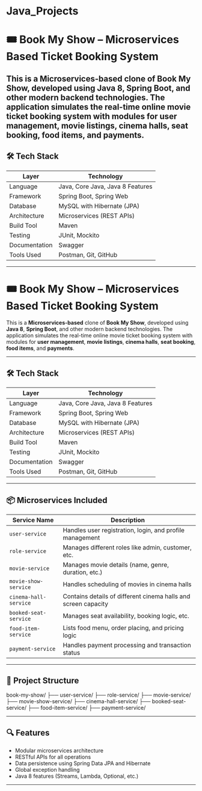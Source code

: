 # Java_Projects
# 🎟️ Book My Show – Microservices Based Ticket Booking System
This is a **Microservices-based** clone of **Book My Show**, developed using **Java 8**, **Spring Boot**, and other modern backend technologies. 
The application simulates the real-time online movie ticket booking system with modules for **user management**, **movie listings**, **cinema halls**, **seat booking**, **food items**, and **payments**.
----
## 🛠️ Tech Stack
| Layer           | Technology                          |
|-----------------|-------------------------------------|
| Language        | Java, Core Java, Java 8 Features    |
| Framework       | Spring Boot, Spring Web             |
| Database        | MySQL with Hibernate (JPA)          |
| Architecture    | Microservices (REST APIs)           |
| Build Tool      | Maven                               |
| Testing         | JUnit, Mockito                      |
| Documentation   | Swagger                             |
| Tools Used      | Postman, Git, GitHub                |
---
# 🎟️ Book My Show – Microservices Based Ticket Booking System

This is a **Microservices-based** clone of **Book My Show**, developed using **Java 8**, **Spring Boot**, and other modern backend technologies. The application simulates the real-time online movie ticket booking system with modules for **user management**, **movie listings**, **cinema halls**, **seat booking**, **food items**, and **payments**.

---

## 🛠️ Tech Stack

| Layer           | Technology                         |
|----------------|-------------------------------------|
| Language        | Java, Core Java, Java 8 Features    |
| Framework       | Spring Boot, Spring Web             |
| Database        | MySQL with Hibernate (JPA)          |
| Architecture    | Microservices (REST APIs)           |
| Build Tool      | Maven                               |
| Testing         | JUnit, Mockito                      |
| Documentation   | Swagger                             |
| Tools Used      | Postman, Git, GitHub                |

---

## 📦 Microservices Included

| Service Name     | Description                                                     
|------------------|---------------------------------------------------------------------------|
| `user-service`   | Handles user registration, login, and profile management                  |
| `role-service`   | Manages different roles like admin, customer, etc.                        |
| `movie-service`  | Manages movie details (name, genre, duration, etc.)                       |
| `movie-show-service` | Handles scheduling of movies in cinema halls                          |
| `cinema-hall-service` | Contains details of different cinema halls and screen capacity       |
| `booked-seat-service` | Manages seat availability, booking logic, etc.                       |
| `food-item-service` | Lists food menu, order placing, and pricing logic                      |
| `payment-service`| Handles payment processing and transaction status                         |

---

## 📁 Project Structure
book-my-show/
├── user-service/
├── role-service/
├── movie-service/
├── movie-show-service/
├── cinema-hall-service/
├── booked-seat-service/
├── food-item-service/
├── payment-service/

------

## 🔍 Features

-  Modular microservices architecture
-  RESTful APIs for all operations
-  Data persistence using Spring Data JPA and Hibernate
- Global exception handling
- Java 8 features (Streams, Lambda, Optional, etc.)

------------------------------------------------------------------------------------------------------------------------------------------------------------------------------
